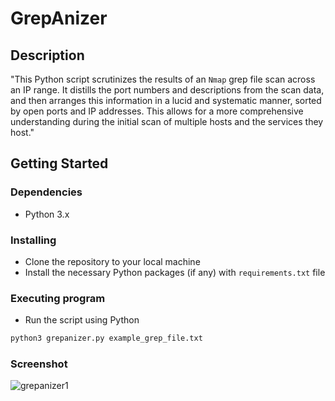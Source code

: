 # GrepAnizer

## Description

"This Python script scrutinizes the results of an `Nmap` grep file scan across an IP range. It distills the port numbers and descriptions from the scan data, and then arranges this information in a lucid and systematic manner, sorted by open ports and IP addresses. This allows for a more comprehensive understanding during the initial scan of multiple hosts and the services they host."

## Getting Started

### Dependencies

* Python 3.x

### Installing

* Clone the repository to your local machine
* Install the necessary Python packages (if any) with `requirements.txt` file

### Executing program

* Run the script using Python
```bash
python3 grepanizer.py example_grep_file.txt
```

### Screenshot
![grepanizer1](https://github.com/4ndymcfly/grepanizer/assets/30553433/dd400c5e-9e29-40b8-82bf-8d1863f4ca91)
